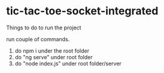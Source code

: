 # tic-tac-toe-socket-integrated
Things to do to run the project

run couple of commands.

1. do npm i under the root folder
2. do "ng serve" under root folder
3. do "node index.js" under root folder/server
